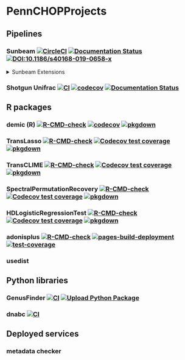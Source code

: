 # PennCHOPProjects

## Pipelines

### Sunbeam [![CircleCI](https://circleci.com/gh/sunbeam-labs/sunbeam/tree/dev.svg?style=shield)](https://circleci.com/gh/sunbeam-labs/sunbeam/tree/dev) [![Documentation Status](https://readthedocs.org/projects/sunbeam/badge/?version=stable)](http://sunbeam.readthedocs.io/en/latest/?badge=stable) [![DOI:10.1186/s40168-019-0658-x](https://img.shields.io/badge/Published%20in-Microbiome-1abc9c.svg)](https://doi.org/10.1186/s40168-019-0658-x)

<details>
  <summary>Sunbeam Extensions</summary>
  
  - sbx_kraken [![Tests](https://github.com/sunbeam-labs/sbx_kraken/actions/workflows/tests.yml/badge.svg)](https://github.com/sunbeam-labs/sbx_kraken/actions/workflows/tests.yml) [![Super-Linter](https://github.com/sunbeam-labs/sbx_kraken/actions/workflows/linter.yml/badge.svg)](https://github.com/sunbeam-labs/sbx_kraken/actions/workflows/linter.yml)
  - sbx_demic [![CI](https://github.com/Ulthran/sbx_demic/actions/workflows/main.yml/badge.svg)](https://github.com/Ulthran/sbx_demic/actions/workflows/main.yml) [![Super-Linter](https://github.com/Ulthran/sbx_demic/actions/workflows/linter.yml/badge.svg)](https://github.com/Ulthran/sbx_demic/actions/workflows/linter.yml) [![DOI:10.1038/s41592-018-0182-0](https://badgen.net/badge/Published%20in/Nat%20Methods/blue)](https://doi.org/10.1038/s41592-018-0182-0)
  - sbx_mapping [![Tests](https://github.com/sunbeam-labs/sbx_mapping/actions/workflows/tests.yml/badge.svg)](https://github.com/sunbeam-labs/sbx_mapping/actions/workflows/tests.yml) [![Super-Linter](https://github.com/sunbeam-labs/sbx_mapping/actions/workflows/linter.yml/badge.svg)](https://github.com/sunbeam-labs/sbx_mapping/actions/workflows/linter.yml)
  - sbx_template [![Tests](https://github.com/sunbeam-labs/sbx_template/actions/workflows/tests.yml/badge.svg)](https://github.com/sunbeam-labs/sbx_template/actions/workflows/tests.yml) [![Super-Linter](https://github.com/sunbeam-labs/sbx_template/actions/workflows/linters.yml/badge.svg)](https://github.com/sunbeam-labs/sbx_template/actions/workflows/linters.yml)
  - sbx_test_action
  - sbx_WGS [![CI](https://github.com/PennChopMicrobiomeProgram/sbx_WGS/actions/workflows/main.yml/badge.svg)](https://github.com/PennChopMicrobiomeProgram/sbx_WGS/actions/workflows/main.yml)
</details>

### Shotgun Unifrac [![CI](https://github.com/Ulthran/ShotgunUnifrac/actions/workflows/main.yml/badge.svg)](https://github.com/Ulthran/ShotgunUnifrac/actions/workflows/main.yml) [![codecov](https://codecov.io/gh/Ulthran/ShotgunUnifrac/branch/master/graph/badge.svg?token=N9KSWRS4XG)](https://codecov.io/gh/Ulthran/ShotgunUnifrac) [![Documentation Status](https://readthedocs.org/projects/shotgununifrac/badge/?version=stable)](https://shotgununifrac.readthedocs.io/en/latest/?badge=stable)

## R packages

### demic (R) [![R-CMD-check](https://github.com/Ulthran/DEMIC/actions/workflows/R-CMD-check.yaml/badge.svg)](https://github.com/Ulthran/DEMIC/actions/workflows/R-CMD-check.yaml) [![codecov](https://codecov.io/gh/Ulthran/DEMIC/branch/master/graph/badge.svg?token=A8grKm4Q1g)](https://codecov.io/gh/Ulthran/DEMIC) [![pkgdown](https://github.com/Ulthran/DEMIC/actions/workflows/pkgdown.yaml/badge.svg)](https://ulthran.github.io/DEMIC)

### TransLasso [![R-CMD-check](https://github.com/Ulthran/TransLasso/workflows/R-CMD-check/badge.svg)](https://github.com/Ulthran/TransLasso/actions) [![Codecov test coverage](https://codecov.io/gh/Ulthran/TransLasso/branch/main/graph/badge.svg)](https://app.codecov.io/gh/Ulthran/TransLasso?branch=main) [![pkgdown](https://github.com/Ulthran/TransLasso/actions/workflows/pkgdown.yaml/badge.svg)](https://ulthran.github.io/TransLasso)

### TransCLIME [![R-CMD-check](https://github.com/Ulthran/TransCLIME/workflows/R-CMD-check/badge.svg)](https://github.com/Ulthran/TransCLIME/actions) [![Codecov test coverage](https://codecov.io/gh/Ulthran/TransCLIME/branch/master/graph/badge.svg)](https://app.codecov.io/gh/Ulthran/TransCLIME?branch=master) [![pkgdown](https://github.com/Ulthran/TransCLIME/actions/workflows/pkgdown.yaml/badge.svg)](https://ulthran.github.io/TransCLIME)

### SpectralPermutationRecovery [![R-CMD-check](https://github.com/Ulthran/Spectral-Permutation-Recovery/actions/workflows/R-CMD-check.yaml/badge.svg)](https://github.com/Ulthran/Spectral-Permutation-Recovery/actions/workflows/R-CMD-check.yaml) [![Codecov test coverage](https://codecov.io/gh/Ulthran/Spectral-Permutation-Recovery/branch/main/graph/badge.svg)](https://app.codecov.io/gh/Ulthran/Spectral-Permutation-Recovery?branch=main) [![pkgdown](https://github.com/Ulthran/Spectral-Permutation-Recovery/actions/workflows/pkgdown.yaml/badge.svg)](https://ulthran.github.io/Spectral-Permutation-Recovery/)

### HDLogisticRegressionTest [![R-CMD-check](https://github.com/Ulthran/HDLogisticRegressionTest/actions/workflows/R-CMD-check.yaml/badge.svg)](https://github.com/Ulthran/HDLogisticRegressionTest/actions/workflows/R-CMD-check.yaml) [![Codecov test coverage](https://codecov.io/gh/Ulthran/HDLogisticRegressionTest/branch/main/graph/badge.svg)](https://app.codecov.io/gh/Ulthran/HDLogisticRegressionTest?branch=main) [![pkgdown](https://github.com/Ulthran/HDLogisticRegressionTest/actions/workflows/pkgdown.yaml/badge.svg)](https://ulthran.github.io/HDLogisticRegressionTest)

### adonisplus [![R-CMD-check](https://github.com/PennChopMicrobiomeProgram/adonisplus/actions/workflows/R-CMD-check.yaml/badge.svg)](https://github.com/PennChopMicrobiomeProgram/adonisplus/actions/workflows/R-CMD-check.yaml) [![pages-build-deployment](https://github.com/PennChopMicrobiomeProgram/adonisplus/actions/workflows/pages/pages-build-deployment/badge.svg)](https://github.com/PennChopMicrobiomeProgram/adonisplus/actions/workflows/pages/pages-build-deployment) [![test-coverage](https://github.com/PennChopMicrobiomeProgram/adonisplus/actions/workflows/test-coverage.yaml/badge.svg)](https://github.com/PennChopMicrobiomeProgram/adonisplus/actions/workflows/test-coverage.yaml)

### usedist

## Python libraries

### GenusFinder [![CI](https://github.com/Ulthran/GenusFinder/actions/workflows/python-package.yml/badge.svg)](https://github.com/Ulthran/GenusFinder/actions/workflows/python-package.yml) [![Upload Python Package](https://github.com/Ulthran/GenusFinder/actions/workflows/python-publish.yml/badge.svg)](https://github.com/Ulthran/GenusFinder/actions/workflows/python-publish.yml)

### dnabc [![CI](https://github.com/PennChopMicrobiomeProgram/dnabc/actions/workflows/main.yaml/badge.svg)](https://github.com/PennChopMicrobiomeProgram/dnabc/actions/workflows/main.yaml)

## Deployed services

### metadata checker
